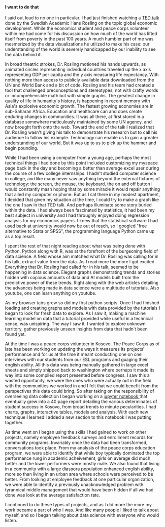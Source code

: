 #### I want to do that

I said out loud to no one in particular. I had just finished watching a [TED talk]() done by the Swedish Academic Hans Rosling on the topic global economic development. While the economics student and peace corps volunteer within me had come for his discussion on how much of the world has lifted itself from poverty in the past 100 years. A much humbler part of me was mesmerized by the data visualizations he utilized to make his case: our understanding of the world is severely handicapped by our inability to see the data behind it. 

In broad theatric strokes, Dr. Rosling motioned his hands upwards, as animated circles representing individual countries traveled up the x axis representing GDP per capita and the y axis measuring life expectancy. With nothing more than access to publicly available data downloaded from the UN and World Bank and a bit of code, Rosling and his team had created a tool that challenged preconceptions and stereotypes, not with crafty words or incomprehensible math but with simple graphs. The greatest change in quality of life in humanity's history, is happening in recent memory with Asia's explosive economic growth. The fastest growing economies are in sub-Saharan Africa. Education and healthcare can and does create enduring changes in communities. It was all there, at first stored in a database somewhere meticulously maintained by some UN agency, and now brought forth onto the web. Toward the end of the talk I realized that Dr. Rosling wasn't giving his talk to demonstrate his research but to call his audience to follow his example. Technology can enable us to gain a greater understanding of our world. But it was up to us to pick up the hammer and begin pounding.  

While I had been using a computer from a young age, perhaps the most technical things I had done by this point included customizing my myspace page back in the day and becoming a better than average excel user during the course of a few college internships. I hadn't studied computer science in college, and like many never saw anything beyond the external fixtures of technology: the screen, the mouse, the keyboard, the on and off button I would constantly mash hoping that by some miracle it would repair anything that ailed my computer or phone. But as I sat there in my modest apartment, I decided that given my situation at the time, I could try to make a graph like the one I saw in that TED talk. And perhaps illuminate some story buried within the data. I had always been fascinated by statistics, it had been my best subject in university and I had throughly enjoyed doing regression analysis for my economics papers. I knew that the statistical software I had used back at university would now be out of reach, so I googled "free alternative to Stata or SPSS", the programming language Python came up as a top result. 

I spent the rest of that night reading about what was being done with Python. Python along with R, was at the forefront of the burgeoning field of data science. A field whose aim matched what Dr. Rosling was calling for in his talk, extract value from the data. As I read more the more I got excited. Everything that Dr. Rosling had called for in his talk, seemed to be happening in data science. Elegant graphs demonstrating trends and stories hidden with copious amounts of data and AI models built from the predictive power of these trends. Right along with the web articles detailing the advances being made in data science were a multitude of tutorials. Also youtube, one can learn anything on youtube. 

As my browser tabs grew so did my first python scripts. Once I had finished loading and creating graphs and models with data provided by the tutorials I began to look for fresh data to explore. As I saw it, making a machine learning model on data that a tutorial provided while useful in a technical sense, was unispiring. The way I saw it, I wanted to explore unknown territory, gather previously unseen insights from data that hadn't been found yet. 

At the time I was a peace corps volunteer in Kosovo. The Peace Corps as of late has been working on updating the ways it measures its projects' performance and for us at the time it meant conducting one on one interviews with our students from our ESL programs and guaging their english ability. All this data was being manually gathered in large excel sheets and simply shipped back to washington where perhaps it made its way into some compiled report presented before congress. I saw this a wasted opportunity, we were the ones who were actually out in the field with the communities we worked in and I felt that we could benefit from the perspectives this data could bring. So after taking on the responsibility of overseeing data collection I began working on a [jupyter notebook
](https://jupyter.org/) that eventually grew into a 40 page report detailing the various determinates of student success in Kosovo, from broad trends to minute pecularities. I had charts, graphs, interactive tables, models and analysis. With each new technique I learned I added a new section to this notebook I was putting together. 

As time went on I began using the skills I had gained to work on other projects, namely employee feedback surveys and enrollment records for community programs. Invariably once the data had been transformed, conversations took place. From my analysis of the peace corps education program, we were able to identify that while boy typically dominated the top performance rung in academic acheivement, girls on average did much better and the lower performers were mostly male. We also found that living in a community with a large diaspora population enhanced english ability, more so than living in an urban area where schools were perceived to be better. From looking at employee feedback at one particular organization, we were able to identify a previously unacknowledged problem with tyrannical middle management that would have been hidden if all we had done was look at the average satisfaction rate. 

I continued to do these types of projects, and as I did more the more my work became a part of who I was. And like many people I liked to talk about myself, and so I began talking about data science with everyone who would listen. 
